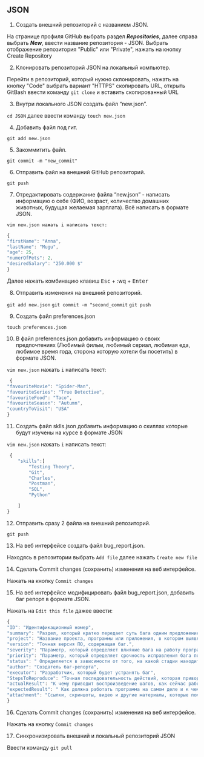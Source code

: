 ## JSON
 1. Создать внешний репозиторий c названием JSON.

На странице профиля GitHub выбрать раздел ***Repositories***, далее справа выбрать ***New***, ввести название репозитория - JSON. Выбрать отображение репозитория "Public" или "Private", нажать на кнопку Create Repository
 
 2. Клонировать репозиторий JSON на локальный компьютер.
 
 Перейти в репозиторий, который нужно склонировать, нажать на кнопку "Code" выбрать вариант "HTTPS" скопировать URL, открыть GitBash ввести команду ```git clone```  и вставить скопированный URL
 
 3. Внутри локального JSON создать файл “new.json”.

```cd JSON``` далее ввести команду ```touch new.json```
 
 4. Добавить файл под гит.
 
 ```git add new.json```
 
 5. Закоммитить файл.

```git commit -m "new_commit"```
 
 6. Отправить файл на внешний GitHub репозиторий.

 ```git push```
 
 7. Отредактировать содержание файла “new.json” - написать информацию о себе (ФИО, возраст, количество домашних животных, будущая желаемая зарплата). Всё написать в формате JSON.

```vim new.json нажать i написать текст:```

```javascript
{
"firstName": "Anna",
"lastName": "Mugu",
"age": 25,
"numerOfPets": 2,
"desiredSalary": "250.000 $"
}
```
Далее нажать комбинацию клавиш <kbd>Esc</kbd> + :wq + <kbd>Enter</kbd>

 8. Отправить изменения на внешний репозиторий.

```git add new.json```  ```git commit -m "second_commit```  ```git push```

 9. Создать файл preferences.json

```touch preferences.json```

 10. В файл preferences.json добавить информацию о своих предпочтениях (Любимый фильм, любимый сериал, любимая еда, любимое время года, сторона которую хотели бы посетить) в формате JSON.

```vim new.json``` нажать ```i``` написать текст:

```javascript
 {
"favouriteMovie": "Spider-Man",
"favouriteSeries": "True Detective",
"favouriteFood": "Taco",
"favouriteSeason": "Autumn",
"countryToVisit": "USA"
}
```

 11. Создать файл sklls.json добавить информацию о скиллах которые будут изучены на курсе в формате JSON

```vim new.json``` нажать ```i``` написать текст:

```javascript
 {
	"skills":[
		"Testing Theory",
		"Git",
		"Charles",
		"Postman",
		"SQL",
		"Python"

	]
}
```

 12. Отправить сразу 2 файла на внешний репозиторий.

 ```git push```
 
 13. На веб интерфейсе создать файл bug_report.json.

 Находясь в репозитории выбрать ```Add file``` далее нажать ```Create new file```
 
 14. Сделать Commit changes (сохранить) изменения на веб интерфейсе.

 Нажать на кнопку ```Commit changes```
 
 15. На веб интерфейсе модифицировать файл bug_report.json, добавить баг репорт в формате JSON.
 
 Нажать на ```Edit this file``` дажее ввести:

```javascript
{
"ID": "Идентификационный номер",
"summary": "Раздел, который кратко передает суть бага одним предложением.",
"project": "Название проекта, программы или приложения, в котором выявлен баг",
"version": "Точная версия ПО, содержащая баг.",
"severity": "Параметр, который определяет влияние бага на работу программы по шкале от S0 до S4",
"priority": "Параметр, который определяет срочность исправления бага по шкале от P1 до PЗ",
"status": "	Определяется в зависимости от того, на какой стадии находится баг: открыт, в работе, исправлен, отклонен, отсрочен и т.д.",
"author": "Создатель баг-репорта", 
"executor": "Разработчик, который будет устранять баг",
"StepsToReproduce": "Точная последовательность действий, которая приводит к тому, чтобы воспроизвести баг",
"actualResult": "К чему приводит воспроизведение шагов, как сейчас работает программа",
"expectedResult": "	Как должна работать программа на самом деле и к чему должны приводить действия, описанные в пункте «Шаги к воспроизведению»",
"attachment": "Ссылки, скриншоты, видео и другие материалы, которые помогут исполнителю лучше понять суть проблемы"
}
```

 16. Сделать Commit changes (сохранить) изменения на веб интерфейсе.

 Нажать на кнопку ```Commit changes```
 
 17. Синхронизировать внешний и локальный репозиторий JSON

Ввести команду ```git pull```
